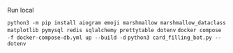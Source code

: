 Run local

`python3 -m pip install aiogram emoji marshmallow marshmallow_dataclass matplotlib pymysql redis sqlalchemy prettytable dotenv`
`docker compose -f docker-compose-db.yml up --build -d`
`python3 card_filling_bot.py --dotenv`
